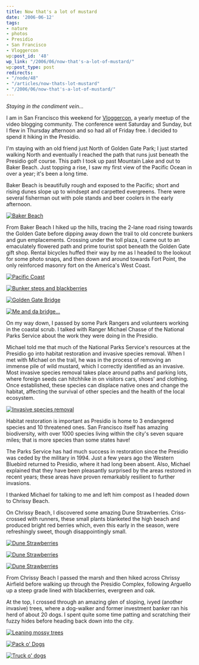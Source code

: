 ```yaml
---
title: Now that's a lot of mustard
date: '2006-06-12'
tags:
- nature
- photos
- Presidio
- San Francisco
- Vloggercon
wp:post_id: '48'
wp_link: "/2006/06/now-that's-a-lot-of-mustard/"
wp:post_type: post
redirects:
- "/node/48"
- "/articles/now-thats-lot-mustard"
- "/2006/06/now-that's-a-lot-of-mustard/"
---
```


_Staying in the condiment vein..._

I am in San Francisco this weekend for [Vloggercon](http://vloggercon.com), a yearly meetup of the video blogging community. The conference went Saturday and Sunday, but I flew in Thursday afternoon and so had all of Friday free. I decided to spend it hiking in the Presidio.

I'm staying with an old friend just North of Golden Gate Park; I just started walking North and eventually I reached the path that runs just beneath the Presidio golf course. This path I took up past Mountain Lake and out to Baker Beach. Just topping a rise, I saw my first view of the Pacific Ocean in over a year; it's been a long time.

Baker Beach is beautifully rough and exposed to the Pacific; short and rising dunes slope up to windsept and carpetted evergreens. There were several fisherman out with pole stands and beer coolers in the early afternoon.

[ ![Baker Beach](http://static.flickr.com/57/165910243_b15b7331b2_t.jpg) ](http://www.flickr.com/photos/atomicworkshop/165910243/ "Photo Sharing")

From Baker Beach I hiked up the hills, tracing the 2-lane road rising towards the Golden Gate before dipping away down the trail to old concrete bunkers and gun emplacements. Crossing under the toll plaza, I came out to an emaculately flowered path and prime tourist spot beneath the Golden Gate gift shop. Rental bicycles huffed their way by me as I headed to the lookout for some photo snaps, and then down and around towards Fort Point, the only reinforced masonry fort on the America's West Coast.

[ ![Pacific Coast](http://static.flickr.com/75/165910635_67359261e5_s.jpg) ](http://www.flickr.com/photos/atomicworkshop/165910635/ "Photo Sharing")

[ ![Bunker steps and blackberries](http://static.flickr.com/58/165912441_17ec3154dc_s.jpg) ](http://www.flickr.com/photos/atomicworkshop/165912441/ "Photo Sharing")

[ ![Golden Gate Bridge](http://static.flickr.com/70/165911551_ab6488b853_s.jpg) ](http://www.flickr.com/photos/atomicworkshop/165911551/ "Photo Sharing")

[ ![Me and da bridge...](http://static.flickr.com/77/165910956_fef9f19afc_s.jpg) ](http://www.flickr.com/photos/atomicworkshop/165910956/ "Photo Sharing")

On my way down, I passed by some Park Rangers and volunteers working in the coastal scrub. I talked with Ranger Michael Chasse of the National Parks Service about the work they were doing in the Presidio.

Michael told me that much of the National Parks Service's resources at the Presidio go into habitat restoration and invasive species removal. When I met with Michael on the trail, he was in the process of removing an immense pile of wild mustard, which I correctly identified as an invasive. Most invasive species removal takes place around paths and parking lots, where foreign seeds can hitchhike in on visitors cars, shoes' and clothing. Once established, these species can displace native ones and change the habitat, affecting the survival of other species and the health of the local ecosystem.

[ ![Invasive species removal](http://static.flickr.com/56/165912811_b1c2618f08_m.jpg) ](http://www.flickr.com/photos/atomicworkshop/165912811/ "Photo Sharing")

Habitat restoration is important as Presidio is home to 3 endangered species and 10 threatened ones. San Francisco itself has amazing biodiversity, with over 1000 species living within the city's seven square miles; that is more species than some states have!

The Parks Service has had much success in restoration since the Presidio was ceded by the military in 1994. Just a few years ago the Western Bluebird returned to Presidio, where it had long been absent. Also, Michael explained that they have been pleasantly surprised by the areas restored in recent years; these areas have proven remarkably resilient to further invasions.

I thanked Michael for talking to me and left him compost as I headed down to Chrissy Beach.

On Chrissy Beach, I discovered some amazing Dune Strawberries. Criss-crossed with runners, these small plants blanketed the high beach and produced bright red berries which, even this early in the season, were refreshingly sweet, though disappointingly small.

[ ![Dune Strawberries](http://static.flickr.com/44/165914392_d1e4cf01aa_s.jpg) ](http://www.flickr.com/photos/atomicworkshop/165914392/ "Photo Sharing")

[ ![Dune Strawberries](http://static.flickr.com/68/165913886_9e827a11ef_s.jpg) ](http://www.flickr.com/photos/atomicworkshop/165913886/ "Photo Sharing")

[ ![Dune Strawberries](http://static.flickr.com/44/165913425_47de0fffc0_s.jpg) ](http://www.flickr.com/photos/atomicworkshop/165913425/ "Photo Sharing")

From Chrissy Beach I passed the marsh and then hiked across Chrissy Airfield before walking up through the Presidio Complex, following Arguello up a steep grade lined with blackberries, evergreen and oak.

At the top, I crossed through an amazing glen of sloping, ivyed (another invasive) trees, where a dog-walker and former investment banker ran his herd of about 20 dogs. I spent quite some time patting and scratching their fuzzy hides before heading back down into the city.

[ ![Leaning mossy trees](http://static.flickr.com/52/165915112_c2e2f7a31e_s.jpg) ](http://www.flickr.com/photos/atomicworkshop/165915112/ "Photo Sharing")

[ ![Pack o' Dogs](http://static.flickr.com/66/165916196_b44547320a_s.jpg) ](http://www.flickr.com/photos/atomicworkshop/165916196/ "Photo Sharing")

[ ![Truck o' dogs](http://static.flickr.com/66/165916451_0e596ead7e_s.jpg) ](http://www.flickr.com/photos/atomicworkshop/165916451/ "Photo Sharing")

